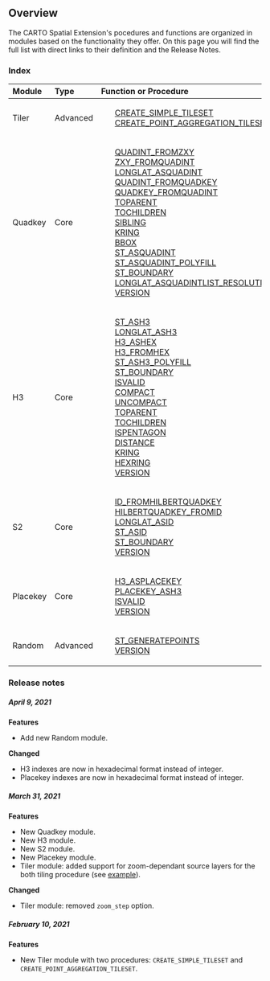 ## Overview

The CARTO Spatial Extension's pocedures and functions are organized in modules based on the functionality they offer. On this page you will find the full list with direct links to their definition and the Release Notes.

### Index

| Module | Type | Function or Procedure |
| :----- | :------ | :------ |
| Tiler | Advanced | <ul style="list-style:none"><li><a href="../tiler/#create_simple_tileset">CREATE_SIMPLE_TILESET</a></li><li><a href="../tiler/#create_point_aggregation_tileset">CREATE_POINT_AGGREGATION_TILESET</a></li></ul>|
| Quadkey | Core |<ul style="list-style:none"><li><a href="../quadkey/#quadint_fromzxy">QUADINT_FROMZXY</a></li><li><a href="../quadkey/#zxy_fromquadint">ZXY_FROMQUADINT</a></li><li><a href="../quadkey/#longlat_asquadint">LONGLAT_ASQUADINT</a></li><li><a href="../quadkey/#quadint_fromquadkey">QUADINT_FROMQUADKEY</a></li><li><a href="../quadkey/#quadkey_fromquadint">QUADKEY_FROMQUADINT</a></li><li><a href="../quadkey/#toparent">TOPARENT</a></li><li><a href="../quadkey/#tochildren">TOCHILDREN</a></li><li><a href="../quadkey/#sibling">SIBLING</a></li><li><a href="../quadkey/#kring">KRING</a></li><li><a href="../quadkey/#bbox">BBOX</a></li><li><a href="../quadkey/#st_asquadint">ST_ASQUADINT</a></li><li><a href="../quadkey/#st_asquadint_polyfill">ST_ASQUADINT_POLYFILL</a></li><li><a href="../quadkey/#st_boundary">ST_BOUNDARY</a></li><li><a href="../quadkey/#longlat_asquadintlist_resolution">LONGLAT_ASQUADINTLIST_RESOLUTION</a></li><li><a href="../quadkey/#version">VERSION</a></li></ul>|
| H3 | Core | <ul style="list-style:none"><li><a href="../h3/#st_ash3">ST_ASH3</a></li><li><a href="../h3/#longlat_ash3">LONGLAT_ASH3</a></li><li><a href="../h3/#h3_ashex">H3_ASHEX</a></li><li><a href="../h3/#h3_fromhex">H3_FROMHEX</a></li><li><a href="../h3/#st_ash3_polyfill">ST_ASH3_POLYFILL</a></li><li><a href="../h3/#st_boundary">ST_BOUNDARY</a></li><li><a href="../h3/#isvalid">ISVALID</a></li><li><a href="../h3/#compact">COMPACT</a></li><li><a href="../h3/#uncompact">UNCOMPACT</a></li><li><a href="../h3/#toparent">TOPARENT</a></li><li><a href="../h3/#tochildren">TOCHILDREN</a></li><li><a href="../h3/#ispentagon">ISPENTAGON</a></li><li><a href="../h3/#distance">DISTANCE</a></li><li><a href="../h3/#kring">KRING</a></li><li><a href="../h3/#hexring">HEXRING</a></li><li><a href="../h3/#version">VERSION</a></li></ul>|
| S2 | Core | <ul style="list-style:none"><li><a href="../s2/#id_fromhilbertquadkey">ID_FROMHILBERTQUADKEY</a></li><li><a href="../s2/#hilbertquadkey_fromid">HILBERTQUADKEY_FROMID</a></li><li><a href="../s2/#longlat_asid">LONGLAT_ASID</a></li><li><a href="../s2/#st_asid">ST_ASID</a></li><li><a href="../s2/#st_boundary">ST_BOUNDARY</a></li><li><a href="../s2/#version">VERSION</a></li></ul>|
| Placekey | Core | <ul style="list-style:none"><li><a href="../placekey/#h3_asplacekey">H3_ASPLACEKEY</a></li><li><a href="../placekey/#placekey_ash3">PLACEKEY_ASH3</a></li><li><a href="../placekey/#isvalid">ISVALID</a></li><li><a href="../placekey/#version">VERSION</a></li></ul>|
| Random | Advanced | <ul style="list-style:none"><li><a href="../random/#st_generatepoints">ST_GENERATEPOINTS</a></li></li><li><a href="../random/#version">VERSION</a></li></ul>|

### Release notes

##### April 9, 2021

**Features**
* Add new Random module.

**Changed** 
* H3 indexes are now in hexadecimal format instead of integer.
* Placekey indexes are now in hexadecimal format instead of integer.

##### March 31, 2021

**Features**
* New Quadkey module.
* New H3 module.
* New S2 module.
* New Placekey module.
* Tiler module: added support for zoom-dependant source layers for the both tiling procedure (see [example](../../examples/tilesets/#zoom-dependant-tileset-for-usa-administrative-units)).

**Changed**
* Tiler module: removed `zoom_step` option.

##### February 10, 2021

**Features**
* New Tiler module with two procedures: `CREATE_SIMPLE_TILESET` and `CREATE_POINT_AGGREGATION_TILESET`.